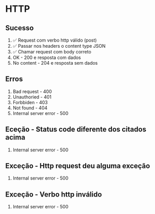 # HTTP
 ## Sucesso
 1. ✅ Request com verbo http válido (post)
 2. ✅ Passar nos headers o content type JSON
 3. ✅ Chamar request com body correto
 4. OK - 200 e resposta com dados
 5. No content - 204 e resposta sem dados

 ## Erros
 1. Bad request - 400
 2. Unauthoried - 401
 3. Forbbiden - 403
 4. Not found - 404
 5. Internal server error - 500

 ## Eceção - Status code diferente dos citados acima
 1. Internal server error - 500

 ## Exceção - Http request deu alguma exceção
 1. Internal server error - 500
 
 ## Exceção - Verbo http inválido
 1. Internal server error - 500 
